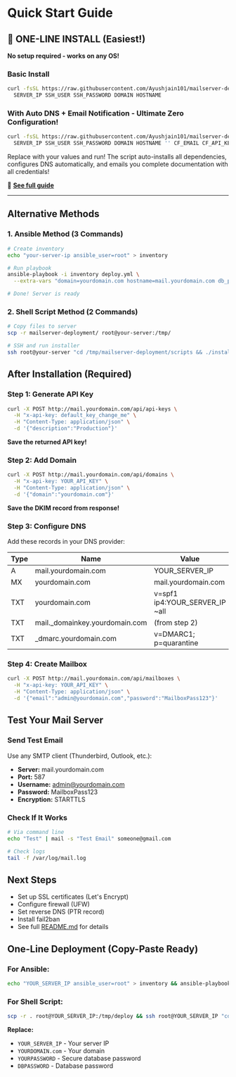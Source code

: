 # Quick Start Guide

## 🚀 ONE-LINE INSTALL (Easiest!)

**No setup required - works on any OS!**

### Basic Install
```bash
curl -fsSL https://raw.githubusercontent.com/Ayushjain101/mailserver-deployment/main/deploy.sh | bash -s -- \
  SERVER_IP SSH_USER SSH_PASSWORD DOMAIN HOSTNAME
```

### With Auto DNS + Email Notification - Ultimate Zero Configuration!
```bash
curl -fsSL https://raw.githubusercontent.com/Ayushjain101/mailserver-deployment/main/deploy.sh | bash -s -- \
  SERVER_IP SSH_USER SSH_PASSWORD DOMAIN HOSTNAME '' CF_EMAIL CF_API_KEY CF_ZONE_ID EMAIL_RECIPIENT
```

Replace with your values and run! The script auto-installs all dependencies, configures DNS automatically, and emails you complete documentation with all credentials!

📖 **[See full guide](ONE_LINE_INSTALL.md)**

---

## Alternative Methods

### 1. Ansible Method (3 Commands)

```bash
# Create inventory
echo "your-server-ip ansible_user=root" > inventory

# Run playbook
ansible-playbook -i inventory deploy.yml \
  --extra-vars "domain=yourdomain.com hostname=mail.yourdomain.com db_password=SecurePass123"

# Done! Server is ready
```

### 2. Shell Script Method (2 Commands)

```bash
# Copy files to server
scp -r mailserver-deployment/ root@your-server:/tmp/

# SSH and run installer
ssh root@your-server "cd /tmp/mailserver-deployment/scripts && ./install.sh yourdomain.com mail.yourdomain.com SecurePass123"
```

## After Installation (Required)

### Step 1: Generate API Key
```bash
curl -X POST http://mail.yourdomain.com/api/api-keys \
  -H "x-api-key: default_key_change_me" \
  -H "Content-Type: application/json" \
  -d '{"description":"Production"}'
```

**Save the returned API key!**

### Step 2: Add Domain
```bash
curl -X POST http://mail.yourdomain.com/api/domains \
  -H "x-api-key: YOUR_API_KEY" \
  -H "Content-Type: application/json" \
  -d '{"domain":"yourdomain.com"}'
```

**Save the DKIM record from response!**

### Step 3: Configure DNS

Add these records in your DNS provider:

| Type | Name | Value | Priority |
|------|------|-------|----------|
| A | mail.yourdomain.com | YOUR_SERVER_IP | - |
| MX | yourdomain.com | mail.yourdomain.com | 10 |
| TXT | yourdomain.com | v=spf1 ip4:YOUR_SERVER_IP ~all | - |
| TXT | mail._domainkey.yourdomain.com | (from step 2) | - |
| TXT | _dmarc.yourdomain.com | v=DMARC1; p=quarantine | - |

### Step 4: Create Mailbox
```bash
curl -X POST http://mail.yourdomain.com/api/mailboxes \
  -H "x-api-key: YOUR_API_KEY" \
  -H "Content-Type: application/json" \
  -d '{"email":"admin@yourdomain.com","password":"MailboxPass123"}'
```

## Test Your Mail Server

### Send Test Email

Use any SMTP client (Thunderbird, Outlook, etc.):
- **Server:** mail.yourdomain.com
- **Port:** 587
- **Username:** admin@yourdomain.com
- **Password:** MailboxPass123
- **Encryption:** STARTTLS

### Check If It Works

```bash
# Via command line
echo "Test" | mail -s "Test Email" someone@gmail.com

# Check logs
tail -f /var/log/mail.log
```

## Next Steps

- Set up SSL certificates (Let's Encrypt)
- Configure firewall (UFW)
- Set reverse DNS (PTR record)
- Install fail2ban
- See full [README.md](README.md) for details

## One-Line Deployment (Copy-Paste Ready)

### For Ansible:
```bash
echo "YOUR_SERVER_IP ansible_user=root" > inventory && ansible-playbook -i inventory deploy.yml --extra-vars "domain=YOURDOMAIN.com hostname=mail.YOURDOMAIN.com db_password=YOURPASSWORD"
```

### For Shell Script:
```bash
scp -r . root@YOUR_SERVER_IP:/tmp/deploy && ssh root@YOUR_SERVER_IP "cd /tmp/deploy/scripts && ./install.sh YOURDOMAIN.com mail.YOURDOMAIN.com DBPASSWORD"
```

**Replace:**
- `YOUR_SERVER_IP` - Your server IP
- `YOURDOMAIN.com` - Your domain
- `YOURPASSWORD` - Secure database password
- `DBPASSWORD` - Database password
